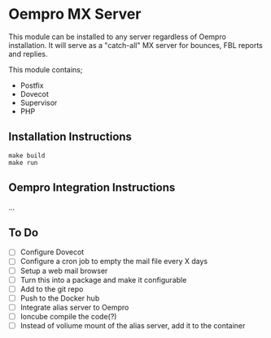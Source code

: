 # Oempro MX Server

This module can be installed to any server regardless of Oempro installation. It will serve as a "catch-all" MX server for bounces, FBL reports and replies.

This module contains;

- Postfix
- Dovecot
- Supervisor
- PHP

## Installation Instructions

```shell
make build
make run
```

## Oempro Integration Instructions

...

## To Do

- [ ] Configure Dovecot
- [ ] Configure a cron job to empty the mail file every X days
- [ ] Setup a web mail browser
- [ ] Turn this into a package and make it configurable
- [ ] Add to the git repo
- [ ] Push to the Docker hub
- [ ] Integrate alias server to Oempro
- [ ] Ioncube compile the code(?)
- [ ] Instead of voliume mount of the alias server, add it to the container